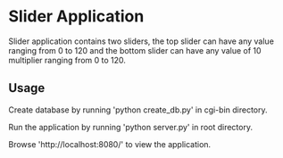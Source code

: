 # Slider  Application

Slider application contains two sliders, the top slider can have any value ranging from 0 to 120 and the bottom slider can have any value of 10 multiplier ranging from 0 to 120.


## Usage

Create database by running  'python create_db.py' in cgi-bin directory.

Run the application by running 'python server.py' in root directory.

Browse 'http://localhost:8080/' to view the application.
